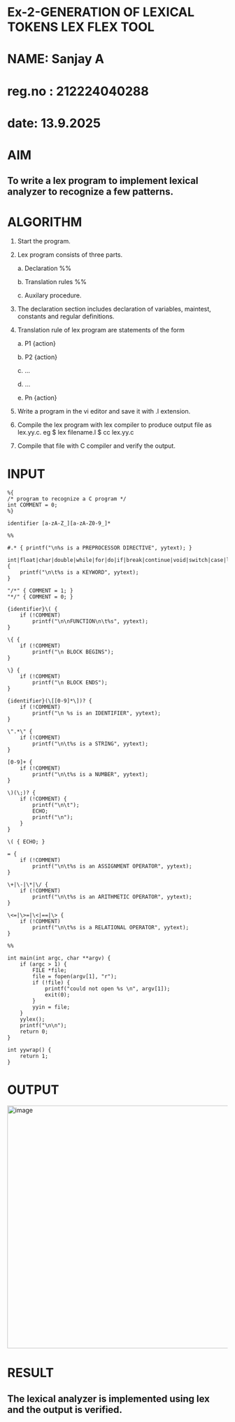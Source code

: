 # Ex-2-GENERATION OF LEXICAL TOKENS LEX FLEX TOOL
# NAME: Sanjay A
# reg.no : 212224040288
# date: 13.9.2025
# AIM

## To write a lex program to implement lexical analyzer to recognize a few patterns.
# ALGORITHM

1.	Start the program.

2.	Lex program consists of three parts.

     a.	Declaration %%

     b.	Translation rules %%

     c.	Auxilary procedure.

3.	The declaration section includes declaration of variables, maintest, constants and regular definitions.
4.	Translation rule of lex program are statements of the form

    a.	P1 {action}

    b.	P2 {action}

    c.	…

    d.	…

    e.	Pn {action}

5.	Write a program in the vi editor and save it with .l extension.

6.	Compile the lex program with lex compiler to produce output file as lex.yy.c. eg $ lex filename.l $ cc lex.yy.c
7.	Compile that file with C compiler and verify the output.

# INPUT
```
%{
/* program to recognize a C program */
int COMMENT = 0;
%}

identifier [a-zA-Z_][a-zA-Z0-9_]*

%%

#.* { printf("\n%s is a PREPROCESSOR DIRECTIVE", yytext); }

int|float|char|double|while|for|do|if|break|continue|void|switch|case|long|struct|const|typedef|return|else|goto { 
    printf("\n\t%s is a KEYWORD", yytext); 
}

"/*" { COMMENT = 1; }
"*/" { COMMENT = 0; }

{identifier}\( { 
    if (!COMMENT) 
        printf("\n\nFUNCTION\n\t%s", yytext); 
}

\{ { 
    if (!COMMENT) 
        printf("\n BLOCK BEGINS"); 
}

\} { 
    if (!COMMENT) 
        printf("\n BLOCK ENDS"); 
}

{identifier}(\[[0-9]*\])? { 
    if (!COMMENT) 
        printf("\n %s is an IDENTIFIER", yytext); 
}

\".*\" { 
    if (!COMMENT) 
        printf("\n\t%s is a STRING", yytext); 
}

[0-9]+ { 
    if (!COMMENT) 
        printf("\n\t%s is a NUMBER", yytext); 
}

\)(\;)? { 
    if (!COMMENT) { 
        printf("\n\t"); 
        ECHO; 
        printf("\n"); 
    }
}

\( { ECHO; }

= { 
    if (!COMMENT) 
        printf("\n\t%s is an ASSIGNMENT OPERATOR", yytext); 
}

\+|\-|\*|\/ { 
    if (!COMMENT) 
        printf("\n\t%s is an ARITHMETIC OPERATOR", yytext); 
}

\<=|\>=|\<|==|\> { 
    if (!COMMENT) 
        printf("\n\t%s is a RELATIONAL OPERATOR", yytext); 
}

%%

int main(int argc, char **argv) {
    if (argc > 1) {
        FILE *file;
        file = fopen(argv[1], "r"); 
        if (!file) {
            printf("could not open %s \n", argv[1]); 
            exit(0);
        }
        yyin = file;
    }
    yylex();
    printf("\n\n");
    return 0;
}

int yywrap() { 
    return 1; 
}
```
# OUTPUT
<img width="777" height="555" alt="image" src="https://github.com/user-attachments/assets/3ea9597e-7c18-41fa-9182-512d4128d4e9" />

# RESULT
## The lexical analyzer is implemented using lex and the output is verified.
